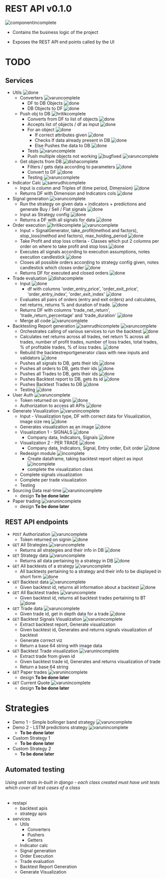 # REST API v0.1.0

![componentincomplete]

- Contains the business logic of the project

- Exposes the REST API end points called by the UI

# TODO

## Services
- Utils ![done]
  - Converters ![varuncomplete]
    - DF to DB Objects ![done]
    - DB Objects to DF ![done]
  - Push obj to DB ![hritikcomplete]
    - Converts from DF to list of objects ![done]
    - Accepts list of objects / df as input ![done]
    - For an object ![done]
      - If correct attributes given ![done]
      - Checks If data already present in DB ![done]
      - Else Pushes the data to DB ![done]
    - Tests ![varuncomplete]
    - Push multiple objects not working ![bugfixed] ![varuncomplete]
  - Get objects from DB ![dishacomplete]
    - Filters / gets data according to parameters ![done]
    - Convert to DF ![done]
    - Testing ![varuncomplete]
- Indicator Calc ![samrudhicomplete]
  - Input is column and Triples of (time period, Dimension) ![done]
  - Returns DF with Dimension and Indicators cols ![done]
- Signal generation ![varuncomplete]
  - Run the strategy on given data + indicators + predictions and generate Buy / Sell / Flat signals ![done]
  - Input as Strategy config ![done] 
  - Returns a DF with all signals for data ![done]
- Order execution ![hritikcomplete] ![varuncomplete]
  - Input = SignalGenerator, take_profit(method and factors), stop_loss(method and factors), max_holding_period ![done]
  - Take Profit and stop loss criteria - Classes which put 2 columns per order on where to take profit and stop loss ![done]
  - Executes all signals according to execution assumptions, notes execution candlestick ![done]
  - Closes all possible orders according to strategy config given, notes candlestick which closes order ![done]
  - Returns DF for executed and closed orders ![done]
- Trade evaluation ![dishacomplete]
   - Input ![done]
      - df with columns 'order_entry_price', 'order_exit_price', 'order_entry_index', 'order_exit_index' ![done]
   - Evaluates all pairs of orders (entry and exit orders) and calculates, net returns, returns % and duration of trade. ![done]
   - Returns DF with columns 'trade_net_return', 'trade_return_percentage' and 'trade_duration' ![done]
   - Merge all code ![varuncomplete]
- Backtesting Report generation ![samrudhicomplete] ![varuncomplete]
  - Orchestrates calling of various services to run the backtest ![done]
  - Calculates net returns across all trades, net return % across all trades, number of profit trades, number of loss trades, total trades, % of profitable trades, % of loss trades. ![done]
  - Rebuild the backtestreportgenerator class with new inputs and validators ![done]
  - Pushes all signals to DB, gets their ids ![done]
  - Pushes all orders to DB, gets their ids ![done]
  - Pushes all Trades to DB, gets their ids ![done]
  - Pushes Backtest report to DB, gets its id ![done]
  - Pushes Backtest Trades to DB ![done]
  - Testing ![done]
- User Auth ![varuncomplete]
  - Token returned on signin ![done]
  - Authorization to access all APIs ![done]
- Generate Visualization ![varunincomplete]
  - Input - Visualization type, DF with correct data for Visualization, image size req ![done] 
  - Generates visualization as an image ![done]
  - Visualization 1 - SIGNALS ![done]
    - Company data, Indicators, Signals ![done]
  - Visualization 2 - PER TRADE ![done]
    - Company data, Indicators, Signal, Entry order, Exit order ![done]
  - Redesign module ![incomplete]
      - Create dataframe, taking backtest report object as input ![incomplete]
      - complete the visualization class
  - Complete signals visualization
  - Complete per trade visualization
  - Testing
- Sourcing Data real-time ![varunincomplete]
  - design **To be done later**
- Paper trading ![varunincomplete]
  - design **To be done later**

## REST API endpoints
- `POST` Authorization ![varuncomplete]
  - Token returned on signin ![done]
- `GET` All Strategies ![varuncomplete]
  - Returns all strategies and their info in DB ![done]
- `GET` Strategy data ![varuncomplete]
  - Returns all data pertaining to a strategy in DB ![done]
- `GET` All backtests of a strategy ![varuncomplete]
  - All backtests pertaining to a strategy and their info to be displayed in short form ![done]
- `GET` Backtest data ![varuncomplete]
  - Given backtest id, returns all information about a backtest ![done]
- `GET` All Backtest trades ![varuncomplete]
  - Given backtest id, returns all backtest trades pertaining to BT ![done]
- `GET` Trade data ![varuncomplete]
  - Given trade id, get in depth data for a trade ![done]
- `GET` Backtest Signals Visualization ![varunincomplete]
  - Extract backtest report, Generate visualization
  - Given backtest id, Generates and returns signals visualization of backtest
  - Generate correct viz 
  - Return a base 64 string with image data
- `GET` Backtest Trade visualization ![varunincomplete]
  - Extract trade from given id
  - Given backtest trade id, Generates and returns visualization of trade
  - Return a base 64 string
- `GET` Paper trades ![varunincomplete]
  - design **To be done later**
- `GET` Current Quote ![varunincomplete]
  - design **To be done later**

# Strategies 
- Demo 1 - Simple bollinger band strategy ![varuncomplete]
- Demo 2 - LSTM predictions strategy ![varunincomplete]
  - **To be done later**
- Custom Strategy 1 
  - **To be done later**
- Custom Strategy 2
  - **To be done later**

## Automated testing
###### Using unit tests in-built in django - each class created must have unit tests which cover all test cases of a class
- restapi
  - backtest apis
  - strategy apis
- services
  - Utils
    - Converters
    - Pushers
    - Getters
  - Indicator calc
  - Signal generation
  - Order Execution
  - Trade evaluation
  - Backtest Report Generation
  - Generate Visualization

[done]: https://img.shields.io/badge/DONE-brightgreen
[incomplete]: https://img.shields.io/badge/INCOMPLETE-red
[varunincomplete]: https://img.shields.io/badge/VARUN-INCOMPLETE-red
[varuncomplete]: https://img.shields.io/badge/VARUN-COMPLETE-brightgreen
[dishaincomplete]: https://img.shields.io/badge/DISHA-INCOMPLETE-red
[dishacomplete]: https://img.shields.io/badge/DISHA-COMPLETE-brightgreen
[samrudhiincomplete]: https://img.shields.io/badge/SAMRUDHI-INCOMPLETE-red
[samrudhicomplete]: https://img.shields.io/badge/SAMRUDHI-COMPLETE-brightgreen
[hritikincomplete]: https://img.shields.io/badge/HRITIK-INCOMPLETE-red
[hritikcomplete]: https://img.shields.io/badge/HRITIK-COMPLETE-brightgreen
[bug]: https://img.shields.io/badge/BUG-red
[bugfixed]: https://img.shields.io/badge/BUG-FIXED-brightgreen
[featureincomplete]: https://img.shields.io/badge/FEATURE-INCOMPLETE-red
[featurecomplete]: https://img.shields.io/badge/FEATURE-COMPLETE-brightgreen
[componentincomplete]: https://img.shields.io/badge/COMPONENT-INCOMPLETE-red
[componentcomplete]: https://img.shields.io/badge/COMPONENT-COMPLETE-brightgreen
[phasecomplete]: https://img.shields.io/badge/PHASE-COMPLETE-brightgreen
[phaseincomplete]: https://img.shields.io/badge/PHASE-INCOMPLETE-red
[meetingincomplete]: https://img.shields.io/badge/MEETING-INCOMPLETE-red
[docincomplete]: https://img.shields.io/badge/DOC-INCOMPLETE-red
[doccomplete]: https://img.shields.io/badge/DOC-COMPLETE-brightgreen

